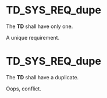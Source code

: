 # TD_SYS_REQ_dupe

The **TD** shall have only one.

A unique requirement.

# TD_SYS_REQ_dupe

The **TD** shall have a duplicate.

Oops, conflict.
